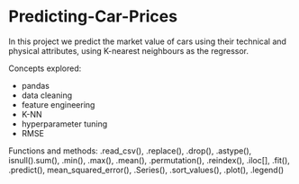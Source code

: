 # Predicting-Car-Prices
In this project we predict the market value of cars using their technical and physical attributes, using K-nearest neighbours as the regressor. 

Concepts explored: 
- pandas 
- data cleaning 
- feature engineering
- K-NN
- hyperparameter tuning
- RMSE

Functions and methods: .read_csv(), .replace(), .drop(), .astype(), isnull().sum(), .min(), .max(), .mean(), .permutation(), .reindex(), .iloc[], .fit(), .predict(), mean_squared_error(), .Series(), .sort_values(), .plot(), .legend()
